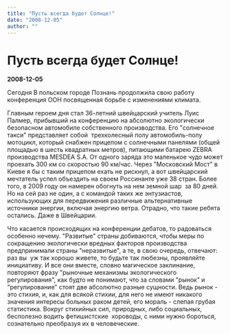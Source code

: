 ```yaml
---
title: "Пусть всегда будет Солнце!"
date: "2008-12-05"
author: ""
---
```


# Пусть всегда будет Солнце!

**2008-12-05** 

Сегодня В польском городе Познань продолжила свою работу конференция ООН посвященная борьбе с изменениями климата.

Главным героем дня стал 36-летний швейцарский учитель Луис Палмер, прибывший на конференцию на абсолютно экологически безопасном автомобиле собственного производства. Его "солнечное такси" представляет собой  трехколесный полу автомобиль-полу мотоцикл, который снабжен прицепом с солнечными панелями (общей площадью в шесть квадратных метров), питающими батарею ZEBRA производства MESDEA S.A. От одного заряда это маленькое чудо может проехать 300 км со скоростью 90 км/час. Через "Московский Мост" в Киеве я бы с таким прицепом ехать не рискнул, а вот швейцарский мечтатель успел объездить на своем Россинанте уже 38 стран. Более того, в 2009 году он намерен обогнуть на нем земной шар  за 80 дней. Но на сей раз не один, а с командой таких же энтузиастов, использующих для передвижения различные альтернативные источники энергии, включая энергию ветра. Отрадно, что такие ребята остались. Даже в Швейцарии.

Что касается происходящих на конференции дебатов, то радоваться особенно нечему. "Развитые" страны добиваются, чтобы меры по сокращению экологически вредных факторов производства предпринимали страны "неразвитые", а те, в свою очередь, отвечают: раз вы  уж так хорошо живете, то будьте так любезны, проявляйте инициативу. И все они вместе, словно магическое заклинание, повторяют фразу "рыночные механизмы экологического регулирования", как будто не понимают, что за словами "рынок" и "регулирование" стоят две абсолютно разные сущности. Ведь рынок - это стихия, и, как для всякой стихии, для него не имеют никакого значения интересы больных раком детей, его мораль - слепая грубая статистика. Вокруг стихийных сил, природных, либо социальных, бесполезно водить фетишистские  хороводы, с ними нужно бороться, сознательно преобразуя их в человеческие.